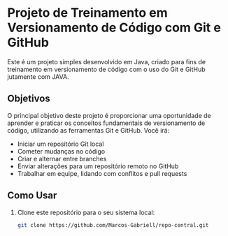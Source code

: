 # Projeto de Treinamento em Versionamento de Código com Git e GitHub

Este é um projeto simples desenvolvido em Java, criado para fins de treinamento em versionamento de código com o uso do Git e GitHub jutamente com JAVA.

## Objetivos

O principal objetivo deste projeto é proporcionar uma oportunidade de aprender e praticar os conceitos fundamentais de versionamento de código, utilizando as ferramentas Git e GitHub. Você irá:

- Iniciar um repositório Git local
- Cometer mudanças no código
- Criar e alternar entre branches
- Enviar alterações para um repositório remoto no GitHub
- Trabalhar em equipe, lidando com conflitos e pull requests


## Como Usar

1. Clone este repositório para o seu sistema local:
   ```sh
   git clone https://github.com/Marcos-Gabriell/repo-central.git
